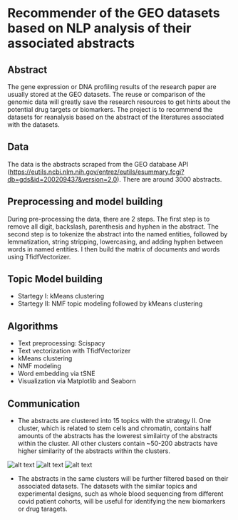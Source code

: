 # Recommender of the GEO datasets based on NLP analysis of their associated abstracts 

## Abstract

The gene expression or DNA profiling results of the research paper are usually stored at the GEO datasets. The reuse or comparison of the genomic data will greatly save the research resources to get hints about the potential drug targets or biomarkers. The project is to recommend the datasets for reanalysis based on the abstract of the literatures associated with the datasets.

## Data

The data is the abstracts scraped from the GEO database API (https://eutils.ncbi.nlm.nih.gov/entrez/eutils/esummary.fcgi?db=gds&id=200209437&version=2.0). There are around 3000 abstracts.

## Preprocessing and model building

During pre-processing the data, there are 2 steps. The first step is to remove all digit, backslash, parenthesis and hyphen in the abstract. The second step is to tokenize the abstract into the named entities, followed by lemmatization, string stripping, lowercasing, and adding hyphen between words in named entities. I then build the matrix of documents and words using TfidfVectorizer.

## Topic Model building

* Startegy I: kMeans clustering
* Startegy II: NMF topic modeling followed by kMeans clustering

## Algorithms

* Text preprocessing: Scispacy
* Text vectorization with TfidfVectorizer
*	kMeans clustering
*	NMF modeling
*	Word embedding via tSNE
*	Visualization via Matplotlib and Seaborn

## Communication

* The abstracts are clustered into 15 topics with the strategy II. One cluster, which is related to stem cells and chromatin, contains half amounts of the abstracts has the lowerest similairty of the abstracts within the cluster. All other clusters contain ~50-200 abstracts have higher similarity of the abstracts within the clusters. 

![alt text](https://github.com/chiouNT/NLP/blob/master/Image/tSNE_kMeans2.jpg)
![alt text](https://github.com/chiouNT/NLP/blob/master/Image/kMeans_2_distances.jpg)
![alt text](https://github.com/chiouNT/NLP/blob/master/Image/kMeans_2.jpg)

* The abstracts in the same clusters will be further filtered based on their associated datasets. The datasets with the similar topics and experimental designs, such as whole blood sequencing from different covid patient cohorts, will be useful for identifying the new biomarkers or drug taragets.

